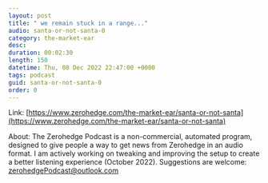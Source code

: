 ```yaml
---
layout: post
title: " we remain stuck in a range..."
audio: santa-or-not-santa-0
category: the-market-ear
desc: 
duration: 00:02:30
length: 150
datetime: Thu, 08 Dec 2022 22:47:00 +0000
tags: podcast
guid: santa-or-not-santa-0
order: 0
---
```



Link: [https://www.zerohedge.com/the-market-ear/santa-or-not-santa](https://www.zerohedge.com/the-market-ear/santa-or-not-santa)

About: The Zerohedge Podcast is a non-commercial, automated program, designed to give people a way to get news from Zerohedge in an audio format.  I am actively working on tweaking and improving the setup to create a better listening experience (October 2022).  Suggestions are welcome: [zerohedgePodcast@outlook.com](mailto:zerohedgePodcast@outlook.com)